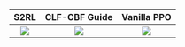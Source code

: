 S2RL	   		    |CLF-CBF Guide		| Vanilla PPO
:-------------------------:|:------------------------:|:------------------------:
![](https://github.com/britig/S2RL-Policies/blob/main/Demonstrations/S2RLACC.gif)| ![](https://github.com/britig/S2RL-Policies/blob/main/Demonstrations/ACCGuided.gif)|![](https://github.com/britig/S2RL-Policies/blob/main/Demonstrations/ACCOriginal.gif)
